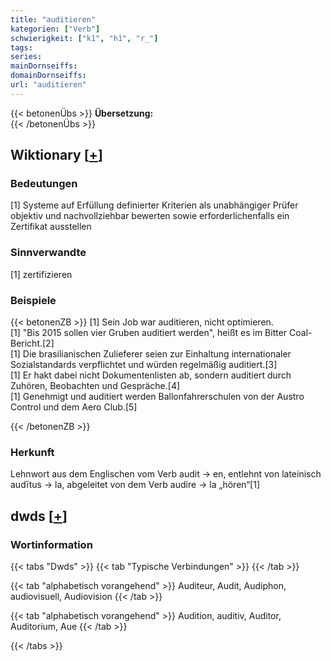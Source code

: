 ```yaml
---
title: "auditieren"
kategorien: ["Verb"]
schwierigkeit: ["k1", "h1", "r_"]
tags:
series:
mainDornseiffs:
domainDornseiffs:
url: "auditieren"
---
```


{{< betonenÜbs >}}
**Übersetzung:**  
{{< /betonenÜbs >}}

## Wiktionary [[+](https://de.wiktionary.org/wiki/auditieren)]

### Bedeutungen
[1] Systeme auf Erfüllung definierter Kriterien als unabhängiger Prüfer objektiv und nachvollziehbar bewerten sowie erforderlichenfalls ein Zertifikat ausstellen  

### Sinnverwandte
[1] zertifizieren  

### Beispiele
{{< betonenZB >}}
[1] Sein Job war auditieren, nicht optimieren.  
[1] "Bis 2015 sollen vier Gruben auditiert werden", heißt es im Bitter Coal- Bericht.[2]  
[1] Die brasilianischen Zulieferer seien zur Einhaltung internationaler Sozialstandards verpflichtet und würden regelmäßig auditiert.[3]  
[1] Er hakt dabei nicht Dokumentenlisten ab, sondern auditiert durch Zuhören, Beobachten und Gespräche.[4]  
[1] Genehmigt und auditiert werden Ballonfahrerschulen von der Austro Control und dem Aero Club.[5]  

{{< /betonenZB >}}
### Herkunft
Lehnwort aus dem Englischen vom Verb audit → en, entlehnt von lateinisch audītus → la, abgeleitet von dem Verb audire → la „hören“[1]  



## dwds [[+](https://www.dwds.de/wb/auditieren)]

### Wortinformation
{{< tabs "Dwds" >}}
{{< tab "Typische Verbindungen" >}}
{{< /tab >}}

{{< tab "alphabetisch vorangehend" >}}
Auditeur, Audit, Audiphon, audiovisuell, Audiovision
{{< /tab >}}

{{< tab "alphabetisch vorangehend" >}}
Audition, auditiv, Auditor, Auditorium, Aue
{{< /tab >}}

{{< /tabs >}}

